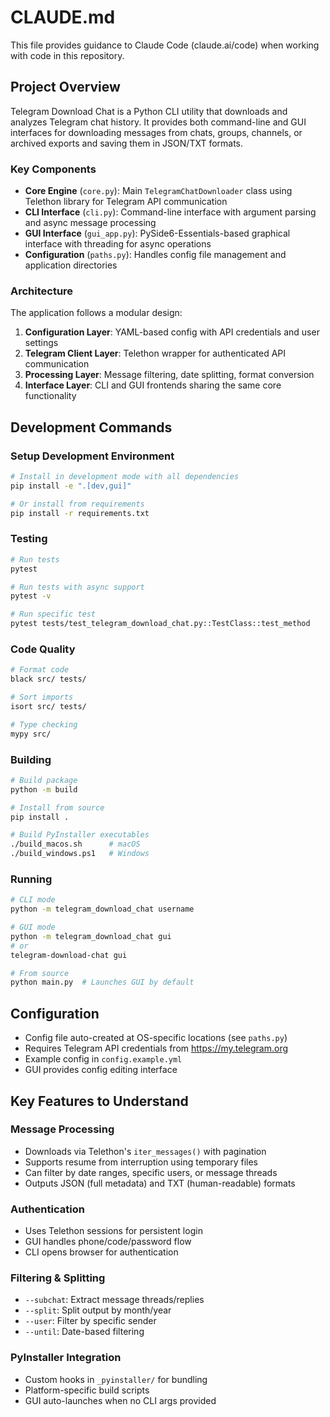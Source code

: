 # CLAUDE.md

This file provides guidance to Claude Code (claude.ai/code) when working with code in this repository.

## Project Overview

Telegram Download Chat is a Python CLI utility that downloads and analyzes Telegram chat history. It provides both command-line and GUI interfaces for downloading messages from chats, groups, channels, or archived exports and saving them in JSON/TXT formats.

### Key Components

- **Core Engine** (`core.py`): Main `TelegramChatDownloader` class using Telethon library for Telegram API communication
- **CLI Interface** (`cli.py`): Command-line interface with argument parsing and async message processing
- **GUI Interface** (`gui_app.py`): PySide6-Essentials-based graphical interface with threading for async operations
- **Configuration** (`paths.py`): Handles config file management and application directories

### Architecture

The application follows a modular design:
1. **Configuration Layer**: YAML-based config with API credentials and user settings
2. **Telegram Client Layer**: Telethon wrapper for authenticated API communication
3. **Processing Layer**: Message filtering, date splitting, format conversion
4. **Interface Layer**: CLI and GUI frontends sharing the same core functionality

## Development Commands

### Setup Development Environment
```bash
# Install in development mode with all dependencies
pip install -e ".[dev,gui]"

# Or install from requirements
pip install -r requirements.txt
```

### Testing
```bash
# Run tests
pytest

# Run tests with async support
pytest -v

# Run specific test
pytest tests/test_telegram_download_chat.py::TestClass::test_method
```

### Code Quality
```bash
# Format code
black src/ tests/

# Sort imports
isort src/ tests/

# Type checking
mypy src/
```

### Building
```bash
# Build package
python -m build

# Install from source
pip install .

# Build PyInstaller executables
./build_macos.sh      # macOS
./build_windows.ps1   # Windows
```

### Running
```bash
# CLI mode
python -m telegram_download_chat username

# GUI mode  
python -m telegram_download_chat gui
# or
telegram-download-chat gui

# From source
python main.py  # Launches GUI by default
```

## Configuration

- Config file auto-created at OS-specific locations (see `paths.py`)
- Requires Telegram API credentials from https://my.telegram.org
- Example config in `config.example.yml`
- GUI provides config editing interface

## Key Features to Understand

### Message Processing
- Downloads via Telethon's `iter_messages()` with pagination
- Supports resume from interruption using temporary files
- Can filter by date ranges, specific users, or message threads
- Outputs JSON (full metadata) and TXT (human-readable) formats

### Authentication
- Uses Telethon sessions for persistent login
- GUI handles phone/code/password flow
- CLI opens browser for authentication

### Filtering & Splitting
- `--subchat`: Extract message threads/replies
- `--split`: Split output by month/year
- `--user`: Filter by specific sender
- `--until`: Date-based filtering

### PyInstaller Integration
- Custom hooks in `_pyinstaller/` for bundling
- Platform-specific build scripts
- GUI auto-launches when no CLI args provided